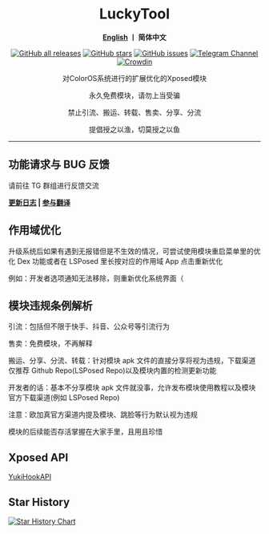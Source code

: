 <div align="center">
<h1>LuckyTool</h1>
<p>
   <b><a href="https://github.com/Xposed-Modules-Repo/com.luckyzyx.luckytool/blob/main/README_EN.md">English</a>  丨 简体中文</b>
</p>
<a href="https://github.com/Xposed-Modules-Repo/com.luckyzyx.luckytool/releases"><img alt="GitHub all releases" src="https://img.shields.io/github/downloads/Xposed-Modules-Repo/com.luckyzyx.luckytool/total?label=Downloads"></a>
<a href="https://github.com/Xposed-Modules-Repo/com.luckyzyx.luckytool/stargazers"><img alt="GitHub stars" src="https://img.shields.io/github/stars/Xposed-Modules-Repo/com.luckyzyx.luckytool"></a>
<a href="https://github.com/Xposed-Modules-Repo/com.luckyzyx.luckytool/issues"><img alt="GitHub issues" src="https://img.shields.io/github/issues/Xposed-Modules-Repo/com.luckyzyx.luckytool"></a>
<a href="https://t.me/LuckyTool"><img alt="Telegram Channel" src="https://img.shields.io/badge/Telegram-频道-blue.svg?logo=telegram"></a>   
<a href="https://crowdin.com/project/luckytool"><img alt="Crowdin" src="https://badges.crowdin.net/luckytool/localized.svg"></a>
<p>对ColorOS系统进行的扩展优化的Xposed模块</p>
<p>永久免费模块，请勿上当受骗</p>
<p>禁止引流、搬运、转载、售卖、分享、分流</p>
<p>提倡授之以渔，切莫授之以鱼</p>
</div>

---

## 功能请求与 BUG 反馈

请前往 TG 群组进行反馈交流

<div align="left">
<p>
   <b><a href="https://luckyzyx.gitlab.io/LuckyTool_Doc/changelog">更新日志</a> | <a href="https://crwd.in/luckytool">参与翻译</a></b>
</p>
</div>

## 作用域优化

升级系统后如果有遇到无报错但是不生效的情况，可尝试使用模块重启菜单里的优化 Dex 功能或者在 LSPosed 里长按对应的作用域 App 点击重新优化

例如：开发者选项通知无法移除，则重新优化系统界面（

## 模块违规条例解析

引流：包括但不限于快手、抖音、公众号等引流行为

售卖：免费模块，不再解释

搬运、分享、分流、转载：针对模块 apk 文件的直接分享将视为违规，下载渠道仅推荐 Github Repo(LSPosed Repo)以及模块内置的检测更新功能

开发者的话：基本不分享模块 apk 文件就没事，允许发布模块使用教程以及模块官方下载渠道(例如 LSPosed Repo)

注意：欧加真官方渠道内提及模块、跳脸等行为默认视为违规

模块的后续能否存活掌握在大家手里，且用且珍惜

## Xposed API

[YukiHookAPI](https://github.com/HighCapable/YukiHookAPI)

## Star History

<a href="https://www.star-history.com/#Xposed-Modules-Repo/com.luckyzyx.luckytool&Timeline">
 <picture>
   <source media="(prefers-color-scheme: dark)" srcset="https://api.star-history.com/svg?repos=Xposed-Modules-Repo/com.luckyzyx.luckytool&type=Timeline&theme=dark" />
   <source media="(prefers-color-scheme: light)" srcset="https://api.star-history.com/svg?repos=Xposed-Modules-Repo/com.luckyzyx.luckytool&type=Timeline" />
   <img alt="Star History Chart" src="https://api.star-history.com/svg?repos=Xposed-Modules-Repo/com.luckyzyx.luckytool&type=Timeline" />
 </picture>
</a>
